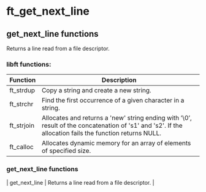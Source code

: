 # ft_get_next_line
## get_next_line functions
Returns a line read from a file descriptor.

### libft functions:

| Function      | Description                                                                           |
| ------------- | --------------------------------------------------------------------------------------| 
| ft_strdup | Copy a string and create a new string. |
| ft_strchr | Find the first occurrence of a given character in a string. |
| ft_strjoin    | Allocates and returns a 'new' string ending with ’\0’, result of the concatenation of 's1' and 's2'. If the allocation fails the function returns NULL. |
| ft_calloc | Allocates dynamic memory for an array of elements of specified size. |

### get_next_line functions
| get_next_line | Returns a line read from a file descriptor. |